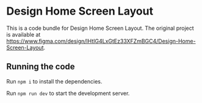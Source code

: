
  # Design Home Screen Layout

  This is a code bundle for Design Home Screen Layout. The original project is available at https://www.figma.com/design/IHtIG4LxGtEz33XFZmBGC4/Design-Home-Screen-Layout.

  ## Running the code

  Run `npm i` to install the dependencies.

  Run `npm run dev` to start the development server.
  